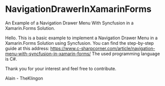 # NavigationDrawerInXamarinForms
An Example of a Navigation Drawer Menu With Syncfusion in a Xamarin.Forms Solution.

Hello.
This is a basic example to implement a Navigation Drawer Menu in a Xamarin.Forms Solution using Syncfusion.
You can find the step-by-step guide at this address:
https://www.c-sharpcorner.com/article/navigation-menu-with-syncfusion-in-xamarin-forms/
The used programming language is C#.

Thank you for your interest and feel free to contribute.

Alain - TheKlingon
